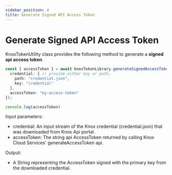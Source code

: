 ```yaml
---
sidebar_position: 4
title: Generate Signed API Access Token
---
```


# Generate Signed API Access Token

KnoxTokenUtility class provides the following method to generate a **signed api access token**.

```ts
const { accessToken } = await knoxTokenLibrary.generateSignedAccessTokenJWT({
  credential: { // provide either key or path.
    path: "credential.json",
    key: "credential"
  },
  accessToken: "my-access-token"
});

console.log(accessToken)
```

Input parameters:

- credential: An input stream of the Knox credential (credential.json) that was downloaded from Knox Api portal.
- accessToken: The string api AccessToken returned by calling Knox Cloud Services' generateAccessToken api.

Output:

- A String representing the AccessToken signed with the primary key from the downloaded credential.
